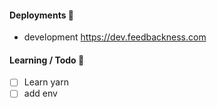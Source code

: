 
#### Deployments 🚀
- development https://dev.feedbackness.com

#### Learning / Todo  🎈
- [ ] Learn yarn
- [ ] add env 
